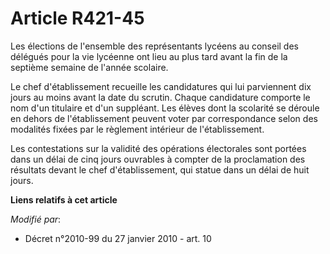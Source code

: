 # Article R421-45

Les élections de l'ensemble des représentants lycéens au conseil des délégués pour la vie lycéenne ont lieu au plus tard
avant la fin de la septième semaine de l'année scolaire.

Le chef d'établissement recueille les candidatures qui lui parviennent dix jours au moins avant la date du scrutin. Chaque
candidature comporte le nom d'un titulaire et d'un suppléant. Les élèves dont la scolarité se déroule en dehors de
l'établissement peuvent voter par correspondance selon des modalités fixées par le règlement intérieur de l'établissement. 

Les contestations sur la validité des opérations électorales sont portées dans un délai de cinq jours ouvrables à compter de
la proclamation des résultats devant le chef d'établissement, qui statue dans un délai de huit jours.

**Liens relatifs à cet article**

_Modifié par_:

  - Décret n°2010-99 du 27 janvier 2010 - art. 10
